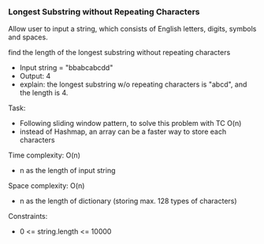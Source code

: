 ### Longest Substring without Repeating Characters

Allow user to input a string, which consists of English letters, digits, symbols and spaces.

find the length of the longest substring without repeating characters

- Input string = "bbabcabcdd"
- Output: 4
- explain: the longest substring w/o repeating characters is "abcd", and the length is 4.

Task:
- Following sliding window pattern, to solve this problem with TC O(n)
- instead of Hashmap, an array can be a faster way to store each characters

Time complexity: O(n)
- n as the length of input string 

Space complexity: O(n)
- n as the length of dictionary (storing max. 128 types of characters)

Constraints:
- 0 <= string.length <= 10000